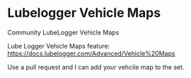 # Lubelogger Vehicle Maps
Community LubeLogger Vehicle Maps

Lube Logger Vehicle Maps feature: https://docs.lubelogger.com/Advanced/Vehicle%20Maps

Use a pull request and I can add your vehcile map to the set.
